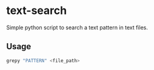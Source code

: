 # text-search
Simple python script to search a text pattern in text files.

## Usage

```bash
grepy "PATTERN" <file_path>
```
